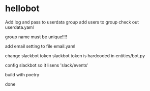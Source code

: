 # hellobot

Add log and pass to userdata group
add users to group
check out userdata.yaml

group name must be unique!!!!

add email setting to file email.yaml

change slackbot token
slackbot token is hardcoded in entities/bot.py

config slackbot so it lisens 'slack/events'

build with poetry

done
